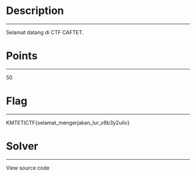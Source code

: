 # Description
-----------------
Selamat datang di CTF CAFTET.

# Points
-----------------
50

# Flag
-----------------
KMTETICTF{selamat_mengerjakan_lur_v8b3y2uilv}

# Solver
-----------------
View source code